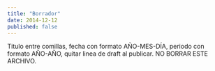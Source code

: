 ```yaml
---
title: "Borrador"
date: 2014-12-12
published: false
---
```

Titulo entre comillas, fecha con formato AÑO-MES-DÍA, periodo con formato AÑO-AÑO, quitar linea de draft al publicar. NO BORRAR ESTE ARCHIVO.
